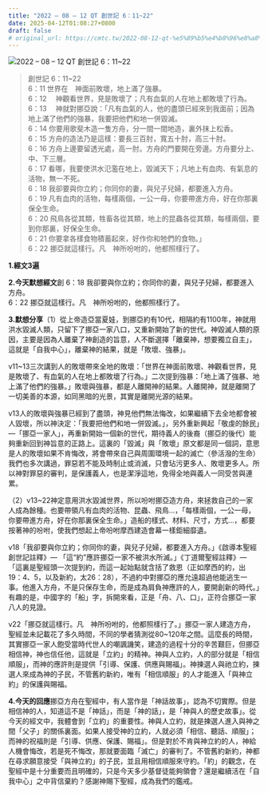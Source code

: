 ```yaml
---
title: "2022 – 08 – 12 QT 創世記 6：11~22"
date: 2025-04-12T01:08:27+0800
draft: false
# original_url: https://cmtc.tw/2022-08-12-qt-%e5%89%b5%e4%b8%96%e8%a8%98-6%ef%bc%9a1122
---
```


![2022 – 08 – 12 QT 創世記 6：11~22](/images/qt.jpg  "2022 – 08 – 12 QT 創世記 6：11~22")

> 創世記 6：11~22  
> 6：11 世界在　神面前敗壞，地上滿了強暴。  
> 6：12 　神觀看世界，見是敗壞了；凡有血氣的人在地上都敗壞了行為。  
> 6：13 　神就對挪亞說：「凡有血氣的人，他的盡頭已經來到我面前；因為地上滿了他們的強暴，我要把他們和地一併毀滅。  
> 6：14 你要用歌斐木造一隻方舟，分一間一間地造，裏外抹上松香。  
> 6：15 方舟的造法乃是這樣：要長三百肘，寬五十肘，高三十肘。  
> 6：16 方舟上邊要留透光處，高一肘。方舟的門要開在旁邊。方舟要分上、中、下三層。  
> 6：17 看哪，我要使洪水氾濫在地上，毀滅天下；凡地上有血肉、有氣息的活物，無一不死。  
> 6：18 我卻要與你立約；你同你的妻，與兒子兒婦，都要進入方舟。  
> 6：19 凡有血肉的活物，每樣兩個，一公一母，你要帶進方舟，好在你那裏保全生命。  
> 6：20 飛鳥各從其類，牲畜各從其類，地上的昆蟲各從其類，每樣兩個，要到你那裏，好保全生命。  
> 6：21 你要拿各樣食物積蓄起來，好作你和牠們的食物。」  
> 6：22 挪亞就這樣行。凡　神所吩咐的，他都照樣行了。

**1.經文3遍**

**2.今天默想經文**創 6：18 我卻要與你立約；你同你的妻，與兒子兒婦，都要進入方舟。  
6：22 挪亞就這樣行。凡　神所吩咐的，他都照樣行了。

**3.默想分享**（1）從上帝造亞當夏娃，到挪亞約有10代，相隔約有1100年，神就用洪水毀滅人類，只留下了挪亞一家八口，又重新開始了新的世代。神毀滅人類的原因，主要是因為人離棄了神創造的旨意，人不斷選擇「離棄神，想要獨立自主」，這就是「自我中心」，離棄神的結果，就是「敗壞、強暴」。

v11~13三次講到人的敗壞帶來全地的敗壞：「世界在神面前敗壞、神觀看世界，見是敗壞了、有血氣的人在地上都敗壞了行為。」二次提到強暴：「地上滿了強暴、地上滿了他們的強暴。」敗壞與強暴，都是人離開神的結果。人離開神，就是離開了一切美善的本源，如同黑暗的光景，其實是離開光源的結果。

v13人的敗壞與強暴已經到了盡頭，神見他們無法悔改，如果繼續下去全地都會被人毀壞，所以神決定：「我要把他們和地一併毀滅。」，另外重新興起「敬虔的餘民」—「挪亞一家人」，再重新開始一個新的世代，期待義人的後裔（挪亞的後代）能夠重新回到神旨意的正路上。這裏的「毀滅」與「敗壞」原文都是同一個詞，意思是人的敗壞如果不肯悔改，將會帶來自己與周圍環境一起的滅亡（參活潑的生命）我們也多次講過，罪惡若不能及時制止或消滅，只會玷污更多人、敗壞更多人。所以神對罪惡的審判，是保護義人，也是潔淨這地，免得全地與義人一同受苦與連累。

（2）v13~22神定意用洪水毀滅世界，所以吩咐挪亞造方舟，來拯救自己的一家人成為餘種。也要帶領凡有血肉的活物、昆蟲、飛鳥…，「每樣兩個，一公一母，你要帶進方舟，好在你那裏保全生命。」造船的樣式、材料、尺寸，方式…，都要按著神的吩咐，使我們想起上帝吩咐摩西建造會幕一樣鉅細靡遺。

v18「我卻要與你立約；你同你的妻，與兒子兒婦，都要進入方舟。」《啟導本聖經創世記註釋》— 「這“約”應許挪亞一家不被洪水所滅。」《丁道爾聖經註釋》— 「這裏是聖經頭一次提到約，而這一起始點就含括了救恩（正如摩西的約，出19：4、5，以及新約，太26：28），不過約中對挪亞的應允遠超過他能逃生一事。他進入方舟，不是只保存生命，而是成為肩負神應許的人，要開創新的時代。」有趣的是，中國字的「船」字，拆開來看，正是「舟、八、口」，正符合挪亞一家八人的見證。

v22「挪亞就這樣行。凡　神所吩咐的，他都照樣行了。」挪亞一家人建造方舟，聖經並未記載花了多久時間，不同的學者猜測從80~120年之間。這麼長的時間，其實挪亞一家人飽受當時代世人的嘲諷譏笑，建造的過程十分的辛苦艱巨，但挪亞相信神，神也信任他，這就是「立約」的精神。神與人立約，人的部分就是「相信順服」，而神的應許則是提供「引導、保護、供應與賜福」。神揀選人與祂立約，揀選人來成為神的子民，不管舊約新約，唯有「相信順服」的人才能進入「與神立約」的保護與賜福。

**4.今天的回應**挪亞方舟在聖經中，有人當作是「神話故事」，認為不切實際。但是相信神的人，知道這不是「神話」，而是「神的話」，是「神與人的歷史故事」。從今天的經文中，我體會到「立約」的重要性。神與人立約，就是揀選人進入與神之間「父子」的關係裏面。如果人接受神的立約，人就必須「相信、聽話、順服」；而神的祝福則是「引導、供應、保護、賜福」。但是對於不肯與神立約的人，神給人機會悔改，若是死不悔改，那就要面臨「滅亡」的審判了。不管舊約新約，神都在尋求願意接受「與神立約」的子民，並且用相信順服來守約。「約」的觀念，在聖經中是十分重要而且明確的，只是今天多少基督徒能夠領會？還是繼續活在「自我中心」之中背信棄約？感謝神賜下聖經，成為我們的鑑戒。
